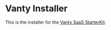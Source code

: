 # Vanty Installer

This is the installer for the [Vanty SaaS StarterKit](https://www.advantch.com/).
